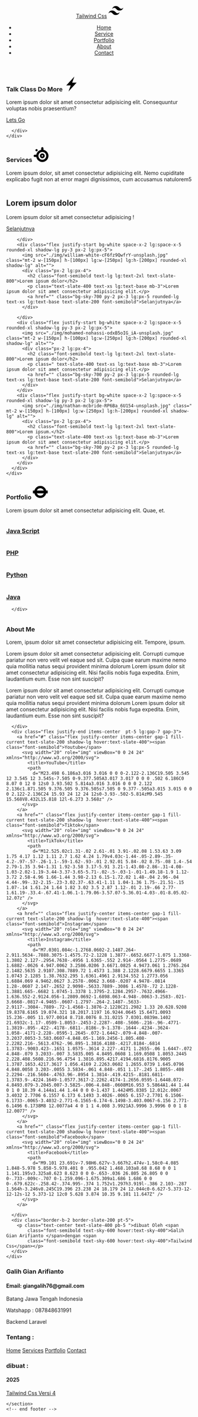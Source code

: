 <!doctype html>
<html>

<head>
  <meta charset="UTF-8">
  <meta name="viewport" content="width=device-width, initial-scale=1.0">
  <link href="src/output.css" rel="stylesheet">
  <link rel="stylesheet" href="https://cdnjs.cloudflare.com/ajax/libs/font-awesome/6.7.2/css/all.min.css"
    integrity="sha512-Evv84Mr4kqVGRNSgIGL/F/aIDqQb7xQ2vcrdIwxfjThSH8CSR7PBEakCr51Ck+w+/U6swU2Im1vVX0SVk9ABhg=="
    crossorigin="anonymous" referrerpolicy="no-referrer" />
</head>

<body>
  <!-- header -->
  <header class="bg-slate-700 sticky top-0">
    <nav class="w-11/12 md:container md:flex md:justify-between mx-auto md:items-center">
      <div class="flex justify-between md:flex gap-2 items-center ">
        <a href="#portfolio" class="font-bold text-2xl md:text-3xl py-5 text-white">Tailwind <span
            class="text-slate-400">Css</span></a>
        <span class="fill-current text-sky-300 hidden md:flex"><svg width="40" role="img" viewBox="0 0 24 24"
            xmlns="http://www.w3.org/2000/svg">
            <title>Tailwind CSS</title>
            <path
              d="M12.001,4.8c-3.2,0-5.2,1.6-6,4.8c1.2-1.6,2.6-2.2,4.2-1.8c0.913,0.228,1.565,0.89,2.288,1.624 C13.666,10.618,15.027,12,18.001,12c3.2,0,5.2-1.6,6-4.8c-1.2,1.6-2.6,2.2-4.2,1.8c-0.913-0.228-1.565-0.89-2.288-1.624 C16.337,6.182,14.976,4.8,12.001,4.8z M6.001,12c-3.2,0-5.2,1.6-6,4.8c1.2-1.6,2.6-2.2,4.2-1.8c0.913,0.228,1.565,0.89,2.288,1.624 c1.177,1.194,2.538,2.576,5.512,2.576c3.2,0,5.2-1.6,6-4.8c-1.2,1.6-2.6,2.2-4.2,1.8c-0.913-0.228-1.565-0.89-2.288-1.624 C10.337,13.382,8.976,12,6.001,12z" />
          </svg></span>
        <a id="" class="md:hidden humbuger">
          <i id="bar" class="text-2xl text-white fa-solid fa-bars"></i>
          <span id="close" class="hidden"><i class="fa-solid fa-xmark text-3xl text-white hidden"></i></span>
        </a>
      </div>
      <ul id=""
        class="menu hidden md:top-0 md:w-auto md:bg-slate-700 md:relative md:divide-y-0 md:flex md:gap-5 md:py-2">
        <li class="font-semibold text-lg md:font-semibold md:text-xl text-slate-300 py-2 hover:text-slate-100">
          <a href="#home">Home</a>
        <li class="font-semibold text-lg md:font-semibold md:text-xl text-slate-300 py-2 hover:text-slate-100">
          <a href="#service">Service</a>
        <li class="font-semibold text-lg md:font-semibold md:text-xl text-slate-300 py-2 hover:text-slate-100">
          <a href="#portfolio">Portfolio</a>
        <li class="font-semibold text-lg md:font-semibold md:text-xl text-slate-300 md:px-2 py-2 hover:text-slate-100">
          <a href="#about">About</a>
        <li class="font-semibold text-lg md:font-semibold md:text-xl text-slate-300 md:py-2 py-2">
          <a href="#kontak"
            class="md:bg-slate-700 md:hover:bg-slate-700 hover:text-slate-100 md:py-2 md:px-5 md:rounded-lg md:border-2 md:border-sky-400">Contact</a>
        </li>
      </ul>
    </nav>
  </header>
  <!-- end header -->

  <!-- home -->
  <section id="home" class="bg-slate-800 pb-15 pt-30">
    <div class="w-12/12 md:container mx-auto text-center flex items-center justify-center">
      <div class="px-2 md:px-4">
        <h3 class="font-bold text-white text-3xl md:text-5xl md:mb-4 flex justify-center items-center gap-2">Talk <span
            class="text-sky-500">Class </span>Do More <span class="fill-current text-sky-500 hover:text-sky-200"><svg
              width="40" role="img" viewBox="0 0 24 24" xmlns="http://www.w3.org/2000/svg">
              <title>StackBlitz</title>
              <path d="M10.797 14.182H3.635L16.728 0l-3.525 9.818h7.162L7.272 24l3.524-9.818Z" />
            </svg></span></h3>
        <p class="text-center text-slate-400 font-semibold">Lorem ipsum dolor sit amet consectetur adipisicing elit.
          Consequuntur voluptas nobis praesentium?</p>
        <div class="py-12 mx-auto px-4">
          <a href="#about"
            class="font-bold text-2xl md:text-4xl bg-red-700 text-slate-100 py-2 px-5 md:py-3 md:px-7 rounded-full hover:bg-red-500 hover:text-white">Lets
            Go</a>
        </div>

      </div>
    </div>
  </section>
  <!-- end home -->
  <!-- service -->
  <section id="service" class="bg-slate-700 lg:pb-30">
    <div class="w-12/12 md:container mx-auto pb-20 pt-5">
      <h3 class="text-center text-slate-400 px-4 font-bold text-3xl md:text-5xl hover:text-slate-100 flex items-center justify-center gap-2">
        Services <span class="fill-current text-sky-500 hover:text-sky-300"><svg width="40" role="img"
            viewBox="0 0 24 24" xmlns="http://www.w3.org/2000/svg">
            <title>Steelseries</title>
            <path
              d="M14.08008 0c-1.00234 0-1.8125.80893-1.8125 1.8086v2.57226c-4.01871.7444-7.19505 3.9119-7.93946 7.91992H1.8125c-1.001 0-1.8125.80698-1.8125 1.80664 0 .99833.8115 1.8086 1.8125 1.8086h2.51563C5.18077 20.5094 9.22875 24 14.08008 24 19.54884 24 24 19.56148 24 14.10742c0-4.83662-3.50067-8.87524-8.10742-9.72656V1.80859C15.89258.80893 15.08108 0 14.08008 0ZM4.69336 3.17578c-1.00368 0-1.8164.80955-1.8164 1.81055 0 .99966.81272 1.8125 1.8164 1.8125 1.001 0 1.8164-.81284 1.8164-1.8125 0-1.001-.8154-1.81055-1.8164-1.81055zm9.38672 4.65625c3.46809 0 6.29297 2.81398 6.29297 6.2754 0 3.46006-2.82488 6.27734-6.29297 6.27734-3.46943 0-6.29297-2.81728-6.29297-6.27735 0-3.4614 2.82354-6.27539 6.29297-6.27539zm-.01758 2.4043c-2.14634 0-3.89258 1.73986-3.89258 3.88086S11.91616 18 14.0625 18c2.14634 0 3.89258-1.74182 3.89258-3.88281 0-2.141-1.74624-3.88086-3.89258-3.88086zm0 2.7168c.6455 0 1.16797.51989 1.16797 1.16406 0 .64283-.52246 1.16797-1.16797 1.16797-.64417 0-1.16992-.52514-1.16992-1.16797 0-.64417.52575-1.16407 1.16992-1.16407z" />
          </svg></span></h3>
      <p class="text-center font-semibold text-slate-400 mt-5 px-2 md:px-4 md:text-md">Lorem ipsum dolor, sit amet
        consectetur adipisicing elit. Nemo cupiditate explicabo fugit non at error magni dignissimos, cum accusamus
        natulorem5
      </p>
      <div class="grid grid-cols-1 lg:grid-cols-2 gap-3 justify-center mt-5 px-4">
        <div class="flex items-start bg-white space-x-1 lg:space-x-5 rounded-xl shadow-lg px-2 py-3 lg:px-5">
          <img src="./img/nathan-mcbride-RP6Ba_6U154-unsplash.jpg" class="mt-2 w-[150px] h-[100px] lg:w-[250px] lg:h-[200px] rounded-xl shadow-lg"
            alt="">
          <div class=" px-1 lg:px-4">
            <h2 class="font-semibold text-lg lg:text-2xl text-slate-800">Lorem ipsum dolor</h2>
            <p class=" text-slate-400 text-xs lg:text-base mb-3">Lorem ipsum dolor sit amet consectetur adipisicing 
              !</p>
            <a href="" class="bg-sky-700 py-2 px-3 lg:px-5 rounded-lg text-xs lg:text-base text-slate-200 font-semibold">Selanjutnya</a>
          </div>

        </div>
        <div class="flex justify-start bg-white space-x-2 lg:space-x-5 rounded-xl shadow-lg py-3 px-2 lg:px-5">
          <img src="./img/william-white-cF6fz9QwfrY-unsplash.jpg" class="mt-2 w-[150px] h-[100px] lg:w-[250px] lg:h-[200px] rounded-xl shadow-lg" alt="">
          <div class="px-2 lg:px-4">
            <h2 class="font-semibold text-lg lg:text-2xl text-slate-800">Lorem ipsum dolor</h2>
            <p class="text-slate-400 text-xs lg:text-base mb-3">Lorem ipsum dolor sit amet consectetur adipisicing elit.</p>
            <a href="" class="bg-sky-700 py-2 px-3 lg:px-5 rounded-lg text-xs lg:text-base text-slate-200 font-semibold">Selanjutnya</a>
          </div>

        </div>
        <div class="flex justify-start bg-white space-x-2 lg:space-x-5 rounded-xl shadow-lg py-3 px-2 lg:px-5">
          <img src="./img/mohamed-nohassi-odxB5oIG_iA-unsplash.jpg" class="mt-2 w-[150px] h-[100px] lg:w-[250px] lg:h-[200px] rounded-xl shadow-lg" alt="">
          <div class="px-2 lg:px-4">
            <h2 class="font-semibold text-lg lg:text-2xl text-slate-800">Lorem ipsum dolor</h2>
            <p class=" text-slate-400 text-xs lg:text-base mb-3">Lorem ipsum dolor sit amet consectetur adipisicing elit.</p>
            <a href="" class="bg-sky-700 py-2 px-3 lg:px-5 rounded-lg text-xs lg:text-base text-slate-200 font-semibold">Selanjutnya</a>
          </div>
        </div>
        <div class="flex justify-start bg-white space-x-2 lg:space-x-5 rounded-xl shadow-lg py-3 px-2 lg:px-5">
          <img src="./img/nathan-mcbride-RP6Ba_6U154-unsplash.jpg" class=" mt-2 w-[150px] h-[100px] lg:w-[250px] lg:h-[200px] rounded-xl shadow-lg" alt="">
          <div class="px-2 lg:px-4">
            <h2 class="font-semibold text-lg lg:text-2xl text-slate-800">Lorem ipsum.</h2>
            <p class="text-slate-400 text-xs lg:text-base mb-3">Lorem ipsum dolor sit amet consectetur adipisicing elit.</p>
            <a href="" class="bg-sky-700 py-2 px-3 lg:px-5 rounded-lg text-xs lg:text-base text-slate-200 font-semibold">Selanjutnya</a>
          </div>
        </div>
      </div>
    </div>
  </section>
  <!-- end service -->
  <!-- portfolio -->
  <section id="portfolio" class="bg-slate-800 max-h-full pt-20 pb-15">
    <div class="w-12/12 md:container mx-auto">
      <div class="mx-auto px-4">
        <h3 class="text-center font-bold text-3xl md:text-5xl text-slate-200 mb-5 flex gap-3 justify-center">Portfolio <span
            class="fill-current text-sky-700 hover:text-sky-500"><svg width="40" role="img" viewBox="0 0 24 24"
              xmlns="http://www.w3.org/2000/svg">
              <title>Transport for London</title>
              <path
                d="M12 2.25a9.73 9.73 0 0 0-9.49 7.5H0v4.5h2.51a9.73 9.73 0 0 0 9.49 7.5c4.62 0 8.48-3.2 9.49-7.5H24v-4.5h-2.51A9.73 9.73 0 0 0 12 2.25zM12 6c2.5 0 4.66 1.56 5.56 3.75H6.44A6.02 6.02 0 0 1 12 6zm-5.56 8.25h11.12A6.02 6.02 0 0 1 12 18a6.02 6.02 0 0 1-5.56-3.75Z" />
            </svg></span></h3>
        <p class="text-center font-medium text-slate-500 mb-5">Lorem ipsum dolor sit amet consectetur adipisicing elit.
          Quae, et.</p>
      </div>
      <div class="grid grid-cols-2 px-2 md:px-4 md:grid-cols-4 mx-auto gap-2 md:gap-5">
        <div class="rounded-lg shadow-lg py-2 px-4 bg-slate-500 hover:bg-slate-300 hover:text-slate-500">
          <a href="#" class="">
            <img src="./img/averie-woodard-5d20kdvFCfA-unsplash.jpg" alt="" class="w-full rounded-lg">
            <h3 class="text-center text-2xl font-bold text-slate-400 py-3">Java Script</h3>
          </a>
        </div>
        <div class="rounded-lg shadow-lg py-2 px-4 bg-slate-500 hover:bg-slate-300">
          <a href="#" class="">
            <img src="./img/becca-tapert--A_Sx8GrRWg-unsplash.jpg" alt="" class="w-full rounded-lg">
            <h3 class="text-center text-2xl font-bold text-slate-400 py-3">PHP</h3>
          </a>
        </div>
        <div class="rounded-lg shadow-lg py-2 px-4 bg-slate-500 hover:bg-slate-300 hover:text-slate-500">
          <a href="#" class="">
            <img src="./img/mohamed-nohassi-odxB5oIG_iA-unsplash.jpg" alt="" class="w-full rounded-lg">
            <h3 class="text-center text-2xl font-bold text-slate-400 py-3">Python</h3>
          </a>
        </div>
        <div class="rounded-lg shadow-lg py-2 px-4 bg-slate-500 hover:bg-slate-300 hover:text-slate-500">
          <a href="#" class="">
            <img src="./img/william-white-cF6fz9QwfrY-unsplash.jpg" alt="" class="w-full rounded-lg">
            <h3 class="text-center text-2xl font-bold text-slate-400 py-3">Java</h3>
          </a>
        </div>


      </div>
  </section>
  </div>
  <!-- end portfolio -->
  <!-- about -->
  <section id="about" class="bg-slate-700 pt-7 pb-5">
    <div class="md:container px-2 mx-auto">
      <div class="w-full md:flex justify-center items-start gap-8">
        <img src="./img/mohamed-nohassi-odxB5oIG_iA-unsplash.jpg" alt=""class="w-[300px] h-[250] md:w-[250px] md:h-[200px] mx-auto rounded-lg"
          class=" rounded-lg border-4 border-slate-300">
        <div class="px-5 border-l-2 border-b-2 border-slate-200">
          <h3 class="font-bold text-3xl md:text-5xl text-slate-400 text-center pt-10 md:pt-0 mb-3">About Me</h3>
          <p class="font-medium text-md md:text-xl text-slate-500 text-center mb-5">Lorem, ipsum dolor sit amet consectetur
            adipisicing elit. Tempore, ipsum.</p>
          <p class="font-medium text-md md:text-lg text-slate-400">Lorem ipsum dolor sit amet consectetur adipisicing elit. Corrupti cumque
            pariatur non vero velit vel eaque sed sit. Culpa quae earum maxime nemo quia mollitia natus sequi provident
            minima dolorum Lorem ipsum dolor sit amet consectetur adipisicing elit. Nisi facilis nobis fuga expedita.
            Enim, laudantium eum. Esse non sint suscipit?</p>
          <p class="font-medium text-md md:text-lg text-slate-400 pb-3">Lorem ipsum dolor sit amet consectetur adipisicing elit. Corrupti
            cumque pariatur non vero velit vel eaque sed sit. Culpa quae earum maxime nemo quia mollitia natus sequi
            provident minima dolorum Lorem ipsum dolor sit amet consectetur adipisicing elit. Nisi facilis nobis fuga
            expedita. Enim, laudantium eum. Esse non sint suscipit?</p>
        </div>

      </div>
      <div class="flex justify-end items-center  pt-5 lg:gap-7 gap-3">
        <a href="#" class="flex justify-center items-center gap-1 fill-current text-slate-200 shadow-lg hover:text-slate-400"><span class="font-semibold">Youtube</span>
          <svg width="20" role="img" viewBox="0 0 24 24" xmlns="http://www.w3.org/2000/svg">
            <title>YouTube</title>
            <path
              d="M23.498 6.186a3.016 3.016 0 0 0-2.122-2.136C19.505 3.545 12 3.545 12 3.545s-7.505 0-9.377.505A3.017 3.017 0 0 0 .502 6.186C0 8.07 0 12 0 12s0 3.93.502 5.814a3.016 3.016 0 0 0 2.122 2.136c1.871.505 9.376.505 9.376.505s7.505 0 9.377-.505a3.015 3.015 0 0 0 2.122-2.136C24 15.93 24 12 24 12s0-3.93-.502-5.814zM9.545 15.568V8.432L15.818 12l-6.273 3.568z" />
          </svg>
        </a>
        <a href="" class="flex justify-center items-center gap-1 fill-current text-slate-200 shadow-lg  hover:text-slate-400"><span class="font-semibold">Tiktok</span>
          <svg width="20" role="img" viewBox="0 0 24 24" xmlns="http://www.w3.org/2000/svg">
            <title>TikTok</title>
            <path
              d="M12.525.02c1.31-.02 2.61-.01 3.91-.02.08 1.53.63 3.09 1.75 4.17 1.12 1.11 2.7 1.62 4.24 1.79v4.03c-1.44-.05-2.89-.35-4.2-.97-.57-.26-1.1-.59-1.62-.93-.01 2.92.01 5.84-.02 8.75-.08 1.4-.54 2.79-1.35 3.94-1.31 1.92-3.58 3.17-5.91 3.21-1.43.08-2.86-.31-4.08-1.03-2.02-1.19-3.44-3.37-3.65-5.71-.02-.5-.03-1-.01-1.49.18-1.9 1.12-3.72 2.58-4.96 1.66-1.44 3.98-2.13 6.15-1.72.02 1.48-.04 2.96-.04 4.44-.99-.32-2.15-.23-3.02.37-.63.41-1.11 1.04-1.36 1.75-.21.51-.15 1.07-.14 1.61.24 1.64 1.82 3.02 3.5 2.87 1.12-.01 2.19-.66 2.77-1.61.19-.33.4-.67.41-1.06.1-1.79.06-3.57.07-5.36.01-4.03-.01-8.05.02-12.07z" />
          </svg>
        </a>
        <a href="" class="flex justify-center items-center gap-1 fill-current text-slate-200 shadow-lg  hover:text-slate-400"><span class="font-semibold">Instagram</span>
          <svg width="20" role="img" viewBox="0 0 24 24" xmlns="http://www.w3.org/2000/svg">
            <title>Instagram</title>
            <path
              d="M7.0301.084c-1.2768.0602-2.1487.264-2.911.5634-.7888.3075-1.4575.72-2.1228 1.3877-.6652.6677-1.075 1.3368-1.3802 2.127-.2954.7638-.4956 1.6365-.552 2.914-.0564 1.2775-.0689 1.6882-.0626 4.947.0062 3.2586.0206 3.6671.0825 4.9473.061 1.2765.264 2.1482.5635 2.9107.308.7889.72 1.4573 1.388 2.1228.6679.6655 1.3365 1.0743 2.1285 1.38.7632.295 1.6361.4961 2.9134.552 1.2773.056 1.6884.069 4.9462.0627 3.2578-.0062 3.668-.0207 4.9478-.0814 1.28-.0607 2.147-.2652 2.9098-.5633.7889-.3086 1.4578-.72 2.1228-1.3881.665-.6682 1.0745-1.3378 1.3795-2.1284.2957-.7632.4966-1.636.552-2.9124.056-1.2809.0692-1.6898.063-4.948-.0063-3.2583-.021-3.6668-.0817-4.9465-.0607-1.2797-.264-2.1487-.5633-2.9117-.3084-.7889-.72-1.4568-1.3876-2.1228C21.2982 1.33 20.628.9208 19.8378.6165 19.074.321 18.2017.1197 16.9244.0645 15.6471.0093 15.236-.005 11.977.0014 8.718.0076 8.31.0215 7.0301.0839m.1402 21.6932c-1.17-.0509-1.8053-.2453-2.2287-.408-.5606-.216-.96-.4771-1.3819-.895-.422-.4178-.6811-.8186-.9-1.378-.1644-.4234-.3624-1.058-.4171-2.228-.0595-1.2645-.072-1.6442-.079-4.848-.007-3.2037.0053-3.583.0607-4.848.05-1.169.2456-1.805.408-2.2282.216-.5613.4762-.96.895-1.3816.4188-.4217.8184-.6814 1.3783-.9003.423-.1651 1.0575-.3614 2.227-.4171 1.2655-.06 1.6447-.072 4.848-.079 3.2033-.007 3.5835.005 4.8495.0608 1.169.0508 1.8053.2445 2.228.408.5608.216.96.4754 1.3816.895.4217.4194.6816.8176.9005 1.3787.1653.4217.3617 1.056.4169 2.2263.0602 1.2655.0739 1.645.0796 4.848.0058 3.203-.0055 3.5834-.061 4.848-.051 1.17-.245 1.8055-.408 2.2294-.216.5604-.4763.96-.8954 1.3814-.419.4215-.8181.6811-1.3783.9-.4224.1649-1.0577.3617-2.2262.4174-1.2656.0595-1.6448.072-4.8493.079-3.2045.007-3.5825-.006-4.848-.0608M16.953 5.5864A1.44 1.44 0 1 0 18.39 4.144a1.44 1.44 0 0 0-1.437 1.4424M5.8385 12.012c.0067 3.4032 2.7706 6.1557 6.173 6.1493 3.4026-.0065 6.157-2.7701 6.1506-6.1733-.0065-3.4032-2.771-6.1565-6.174-6.1498-3.403.0067-6.156 2.771-6.1496 6.1738M8 12.0077a4 4 0 1 1 4.008 3.9921A3.9996 3.9996 0 0 1 8 12.0077" />
          </svg>
        </a>
        <a href="" class="flex justify-center items-center gap-1 fill-current text-slate-200 shadow-lg hover:text-slate-400"><span class="font-semibold">Facebook</span>
          <svg width="20" role="img" viewBox="0 0 24 24" xmlns="http://www.w3.org/2000/svg">
            <title>Facebook</title>
            <path
              d="M9.101 23.691v-7.98H6.627v-3.667h2.474v-1.58c0-4.085 1.848-5.978 5.858-5.978.401 0 .955.042 1.468.103a8.68 8.68 0 0 1 1.141.195v3.325a8.623 8.623 0 0 0-.653-.036 26.805 26.805 0 0 0-.733-.009c-.707 0-1.259.096-1.675.309a1.686 1.686 0 0 0-.679.622c-.258.42-.374.995-.374 1.752v1.297h3.919l-.386 2.103-.287 1.564h-3.246v8.245C19.396 23.238 24 18.179 24 12.044c0-6.627-5.373-12-12-12s-12 5.373-12 12c0 5.628 3.874 10.35 9.101 11.647Z" />
          </svg>
        </a>
       
      </div>
      <div class="border-b-2 border-slate-200 pt-5">
        <p class="text-center text-slate-400 pb-5 ">dibuat Oleh <span
            class="font-semibold text-sky-600 hover:text-sky-400">Galih Gian Arifianto </span>dengan <span
            class="font-semibold text-sky-600 hover:text-sky-400">Tailwind Css</span></p>
      </div>
    </div>
  </section>
  <!-- end about -->
   <!-- footer -->
    <section class="bg-slate-800 pt-10 pb-5">
      <div class="md:w-full md:container md:mx-auto md:justify-between  w-12/12 flex flex-wrap justify-center">
        <div class="md:w-1/3 w-full px-6 mb-2">
          <h3 class="font-bold text-2xl text-slate-300">Galih Gian Arifianto</h3>
          <h4 class="font-medium text-slate-400">Email: giangalih76@gmail.com</h4>
          <p class="font-medium text-slate-400">Batang Jawa Tengah Indonesia</p>
          <p class="font-medium text-slate-400">Watshapp : 087848631991</p>
          <p class="font-medium text-slate-500">Backend Laravel</p>
        </div>
       <div class="md:w-1/3 w-full px-6 mb-2">
        <h3 class="font-bold text-2xl text-slate-300">Tentang :</h3>
        <a href="#home" class="block text-slate-400 font-medium">Home</a>
        <a href="#service" class="block text-slate-400 font-medium">Services</a>
        <a href="#portfolo" class="block text-slate-400 font-medium">Portfolio</a>
        <a href="#about" class="block text-slate-400 font-medium">Contact</a>
       </div>
       <div class="md:w-1/3 px-6 w-full mb-2">
        <h3 class="font-bold text-slate-300 text-2xl">dibuat :</h3>
        <h4 class="font-semibold text-slate-400 ">2025</h4>
        <a href="" class="text-slate-400 font-semibold">Tailwind Css Versi 4</a>
      </div>
      </div>
    
    </section>
    <!-- end footer -->

  <script src="./script.js"></script>
</body>

</html>
